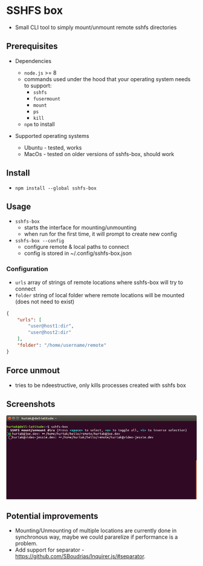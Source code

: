 # SSHFS box

- Small CLI tool to simply mount/unmount remote sshfs directories

## Prerequisites

- Dependencies
    - `node.js` >= 8
    - commands used under the hood that your operating system needs to support:
        - `sshfs`
        - `fusermount`
        - `mount`
        - `ps`
        - `kill`
    - `npm` to install

- Supported operating systems
    - Ubuntu - tested, works
    - MacOs - tested on older versions of sshfs-box, should work

## Install

- `npm install --global sshfs-box`

## Usage

- `sshfs-box`
    - starts the interface for mounting/unmounting
    - when run for the first time, it will prompt to create new config
- `sshfs-box --config`
    - configure remote & local paths to connect
    - config is stored in ~/.config/sshfs-box.json

### Configuration

- `urls` array of strings of remote locations where sshfs-box will try to connect
- `folder` string of local folder where remote locations will be mounted (does not need to exist)

```json
{
    "urls": [
        "user@host1:dir",
        "user@host2:dir"
    ],
    "folder": "/home/username/remote"
}
```

## Force unmout

- tries to be ndeestructive, only kills processes created with sshfs box

## Screenshots

![Preview of sshfs-box interface](img/img.png)

## Potential improvements

- Mounting/Unmounting of multiple locations are currently done in synchronous way, maybe we could pararelize if performance is a problem.
- Add support for separator - https://github.com/SBoudrias/Inquirer.js/#separator.